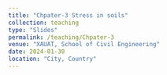 ```yaml
---
title: "Chpater-3 Stress in soils"
collection: teaching
type: "Slides"
permalink: /teaching/Chpater-3
venue: "XAUAT, School of Civil Engineering"
date: 2024-01-30
location: "City, Country"
---
```

